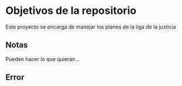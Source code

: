 # Objetivos de la repositorio

Este proyecto se encarga de manejar los planes de la liga de la justicia


## Notas
Pueden hacer lo que quieran...

## Error